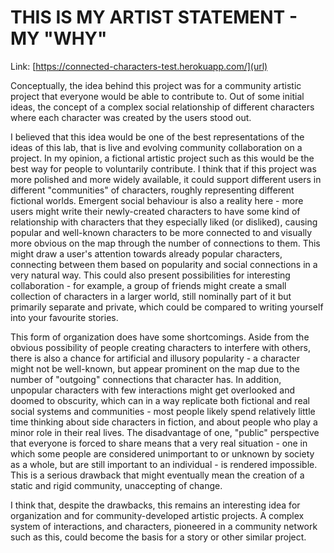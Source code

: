 # THIS IS MY ARTIST STATEMENT - MY "WHY"
Link: [https://connected-characters-test.herokuapp.com/](url)

Conceptually, the idea behind this project was for a community artistic project that everyone would be able to contribute to. Out of some initial ideas, the concept of a complex social relationship of different characters where each character was created by the users stood out.

I believed that this idea would be one of the best representations of the ideas of this lab, that is live and evolving community collaboration on a project. In my opinion, a fictional artistic project such as this would be the best way for people to voluntarily contribute. I think that if this project was more polished and more widely available, it could support different users in different "communities" of characters, roughly representing different fictional worlds. Emergent social behaviour is also a reality here - more users might write their newly-created characters to have some kind of relationship with characters that they especially liked (or disliked), causing popular and well-known characters to be more connected to and visually more obvious on the map through the number of connections to them. This might draw a user's attention towards already popular characters, connecting between them based on popularity and social connections in a very natural way. This could also present possibilities for interesting collaboration - for example, a group of friends might create a small collection of characters in a larger world, still nominally part of it but primarily separate and private, which could be compared to writing yourself into your favourite stories.

This form of organization does have some shortcomings. Aside from the obvious possibility of people creating characters to interfere with others, there is also a chance for artificial and illusory popularity - a character might not be well-known, but appear prominent on the map due to the number of "outgoing" connections that character has. In addition, unpopular characters with few interactions might get overlooked and doomed to obscurity, which can in a way replicate both fictional and real social systems and communities - most people likely spend relatively little time thinking about side characters in fiction, and about people who play a minor role in their real lives. The disadvantage of one, "public" perspective that everyone is forced to share means that a very real situation - one in which some people are considered unimportant to or unknown by society as a whole, but are still important to an individual - is rendered impossible. This is a serious drawback that might eventually mean the creation of a static and rigid community, unaccepting of change. 

I think that, despite the drawbacks, this remains an interesting idea for organization and for community-developed artistic projects. A complex system of interactions, and characters, pioneered in a community network such as this, could become the basis for a story or other similar project.
